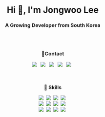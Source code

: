<h1 align="center">Hi 👋, I'm Jongwoo Lee</h1>
<h3 align="center">A Growing Developer from South Korea</h3>

<br><br>

<h3 align="center">📱Contact</h3>
<p align="center">
  <a href="mailto:leejongwoo777@gmail.com"><img src="https://img.shields.io/badge/Gmail-d14836?style=flat-square&logo=Gmail&logoColor=white&link=leejongwoo777@gmail.com"/></a> &nbsp
  <a href="http://jwlee0411.kro.kr.io"><img src="https://img.shields.io/badge/website-000000?style=flat-square&logo=About.me&logoColor=white&link=http://jwlee0411.kro.kr"/></a> &nbsp
  <a href="https://instagram.com/jwlee0411"><img src="https://img.shields.io/badge/Instagram-E4405F?style=flat-square&logo=instagram&logoColor=white&link=https://instagram.com/jwlee0411"/></a> &nbsp
  <a href="https://github.com/jwlee0411"><img src="https://img.shields.io/badge/GitHub-100000?style=flat-square&logo=github&logoColor=white&link=https://github.com/jwlee0411"/></a> &nbsp
  <a href="https://www.linkedin.com/in/leejongwoo777"><img src="https://img.shields.io/badge/LinkedIn-0077B5?style=flat-square&logo=linkedin&logoColor=white&link=https://www.linkedin.com/in/leejongwoo777"/></a> &nbsp
</p>

<br>

<h3 align="center">🚀 Skills</h3>
<p align="center">
  <img src="https://img.shields.io/badge/Java-ED8B00?style=flat-square&logo=openjdk&logoColor=white"/></a>&nbsp
  <img src="https://img.shields.io/badge/Kotlin-0095D5?&style=flat-square&logo=kotlin&logoColor=white"/></a>&nbsp
  <img src="https://img.shields.io/badge/Python-3766AB?style=flat-square&logo=Python&logoColor=white"/></a>&nbsp 
  <img src="https://img.shields.io/badge/Javascript-ffb13b?style=flat-square&logo=javascript&logoColor=white"/></a>&nbsp 
  <br>
  <img src="https://img.shields.io/badge/React-20232A?style=flat-square&logo=react&logoColor=61DAFB"/></a>&nbsp
  <img src="https://img.shields.io/badge/Bootstrap-563D7C?style=flat-square&logo=bootstrap&logoColor=white"/></a>&nbsp
  <img src="https://img.shields.io/badge/Django-092E20?style=flat-square&logo=django&logoColor=white"/></a>&nbsp
  <img src="https://img.shields.io/badge/SpringBoot-6DB33F?style=flat-square&logo=SpringBoot&logoColor=white"/></a>&nbsp 
  
  
  <br>
  <img src="https://img.shields.io/badge/Node.js-339933?style=flat-square&logo=Node.js&logoColor=white"/></a>&nbsp
  <img src="https://img.shields.io/badge/SQLite-07405E?style=flat-square&logo=sqlite&logoColor=white"/></a>&nbsp
  <img src="https://img.shields.io/badge/Mysql-E6B91E?style=flat-square&logo=MySql&logoColor=white"/></a>&nbsp 
  <img src="https://img.shields.io/badge/AWS-232F3E?style=flat-square&logo=AmazonAWS&logoColor=white"/></a>&nbsp 

</p>
<br> 
